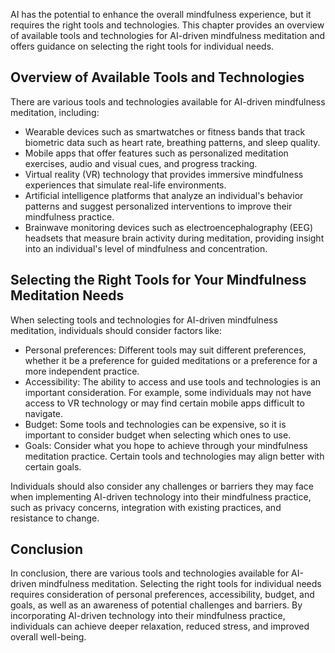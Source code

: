 
AI has the potential to enhance the overall mindfulness experience, but it requires the right tools and technologies. This chapter provides an overview of available tools and technologies for AI-driven mindfulness meditation and offers guidance on selecting the right tools for individual needs.

Overview of Available Tools and Technologies
--------------------------------------------

There are various tools and technologies available for AI-driven mindfulness meditation, including:

* Wearable devices such as smartwatches or fitness bands that track biometric data such as heart rate, breathing patterns, and sleep quality.
* Mobile apps that offer features such as personalized meditation exercises, audio and visual cues, and progress tracking.
* Virtual reality (VR) technology that provides immersive mindfulness experiences that simulate real-life environments.
* Artificial intelligence platforms that analyze an individual's behavior patterns and suggest personalized interventions to improve their mindfulness practice.
* Brainwave monitoring devices such as electroencephalography (EEG) headsets that measure brain activity during meditation, providing insight into an individual's level of mindfulness and concentration.

Selecting the Right Tools for Your Mindfulness Meditation Needs
---------------------------------------------------------------

When selecting tools and technologies for AI-driven mindfulness meditation, individuals should consider factors like:

* Personal preferences: Different tools may suit different preferences, whether it be a preference for guided meditations or a preference for a more independent practice.
* Accessibility: The ability to access and use tools and technologies is an important consideration. For example, some individuals may not have access to VR technology or may find certain mobile apps difficult to navigate.
* Budget: Some tools and technologies can be expensive, so it is important to consider budget when selecting which ones to use.
* Goals: Consider what you hope to achieve through your mindfulness meditation practice. Certain tools and technologies may align better with certain goals.

Individuals should also consider any challenges or barriers they may face when implementing AI-driven technology into their mindfulness practice, such as privacy concerns, integration with existing practices, and resistance to change.

Conclusion
----------

In conclusion, there are various tools and technologies available for AI-driven mindfulness meditation. Selecting the right tools for individual needs requires consideration of personal preferences, accessibility, budget, and goals, as well as an awareness of potential challenges and barriers. By incorporating AI-driven technology into their mindfulness practice, individuals can achieve deeper relaxation, reduced stress, and improved overall well-being.
